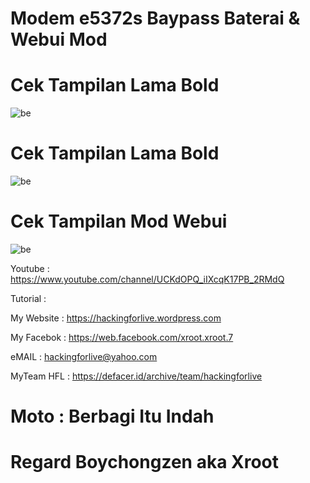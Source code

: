 # Modem e5372s Baypass Baterai & Webui Mod



# Cek Tampilan Lama Bold
![be](https://raw.githubusercontent.com/boychongzen18/e5372s_Webui_Mod/main/baypass.jpg)

# Cek Tampilan Lama Bold
![be](https://raw.githubusercontent.com/boychongzen18/e5372s_Webui_Mod/main/browser_lama.jpg)

# Cek Tampilan Mod Webui
![be](https://raw.githubusercontent.com/boychongzen18/e5372s_Webui_Mod/main/browser1.jpg)


Youtube      : https://www.youtube.com/channel/UCKdOPQ_iIXcqK17PB_2RMdQ


Tutorial :


My Website    : https://hackingforlive.wordpress.com

My Facebok    : https://web.facebook.com/xroot.xroot.7

eMAIL         : hackingforlive@yahoo.com      

MyTeam HFL    : https://defacer.id/archive/team/hackingforlive

# Moto : Berbagi Itu Indah

# Regard Boychongzen aka Xroot


